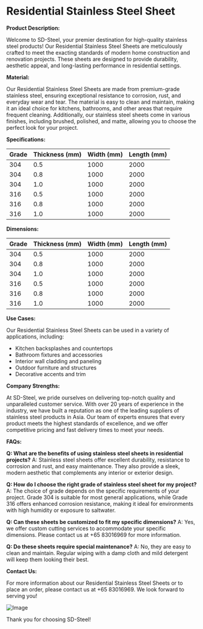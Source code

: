 # Residential Stainless Steel Sheet

**Product Description:**

Welcome to SD-Steel, your premier destination for high-quality stainless steel products! Our Residential Stainless Steel Sheets are meticulously crafted to meet the exacting standards of modern home construction and renovation projects. These sheets are designed to provide durability, aesthetic appeal, and long-lasting performance in residential settings.

**Material:**

Our Residential Stainless Steel Sheets are made from premium-grade stainless steel, ensuring exceptional resistance to corrosion, rust, and everyday wear and tear. The material is easy to clean and maintain, making it an ideal choice for kitchens, bathrooms, and other areas that require frequent cleaning. Additionally, our stainless steel sheets come in various finishes, including brushed, polished, and matte, allowing you to choose the perfect look for your project.

**Specifications:**

| Grade | Thickness (mm) | Width (mm) | Length (mm) |
|-------|----------------|------------|-------------|
| 304   | 0.5            | 1000       | 2000        |
| 304   | 0.8            | 1000       | 2000        |
| 304   | 1.0            | 1000       | 2000        |
| 316   | 0.5            | 1000       | 2000        |
| 316   | 0.8            | 1000       | 2000        |
| 316   | 1.0            | 1000       | 2000        |

**Dimensions:**

| Grade | Thickness (mm) | Width (mm) | Length (mm) |
|-------|----------------|------------|-------------|
| 304   | 0.5            | 1000       | 2000        |
| 304   | 0.8            | 1000       | 2000        |
| 304   | 1.0            | 1000       | 2000        |
| 316   | 0.5            | 1000       | 2000        |
| 316   | 0.8            | 1000       | 2000        |
| 316   | 1.0            | 1000       | 2000        |

**Use Cases:**

Our Residential Stainless Steel Sheets can be used in a variety of applications, including:

- Kitchen backsplashes and countertops
- Bathroom fixtures and accessories
- Interior wall cladding and paneling
- Outdoor furniture and structures
- Decorative accents and trim

**Company Strengths:**

At SD-Steel, we pride ourselves on delivering top-notch quality and unparalleled customer service. With over 20 years of experience in the industry, we have built a reputation as one of the leading suppliers of stainless steel products in Asia. Our team of experts ensures that every product meets the highest standards of excellence, and we offer competitive pricing and fast delivery times to meet your needs.

**FAQs:**

**Q: What are the benefits of using stainless steel sheets in residential projects?**
A: Stainless steel sheets offer excellent durability, resistance to corrosion and rust, and easy maintenance. They also provide a sleek, modern aesthetic that complements any interior or exterior design.

**Q: How do I choose the right grade of stainless steel sheet for my project?**
A: The choice of grade depends on the specific requirements of your project. Grade 304 is suitable for most general applications, while Grade 316 offers enhanced corrosion resistance, making it ideal for environments with high humidity or exposure to saltwater.

**Q: Can these sheets be customized to fit my specific dimensions?**
A: Yes, we offer custom cutting services to accommodate your specific dimensions. Please contact us at +65 83016969 for more information.

**Q: Do these sheets require special maintenance?**
A: No, they are easy to clean and maintain. Regular wiping with a damp cloth and mild detergent will keep them looking their best.

**Contact Us:**

For more information about our Residential Stainless Steel Sheets or to place an order, please contact us at +65 83016969. We look forward to serving you!

![Image](https://github.com/user-attachments/assets/2567258e-e124-4816-932d-1809bd27ef0b)

Thank you for choosing SD-Steel!